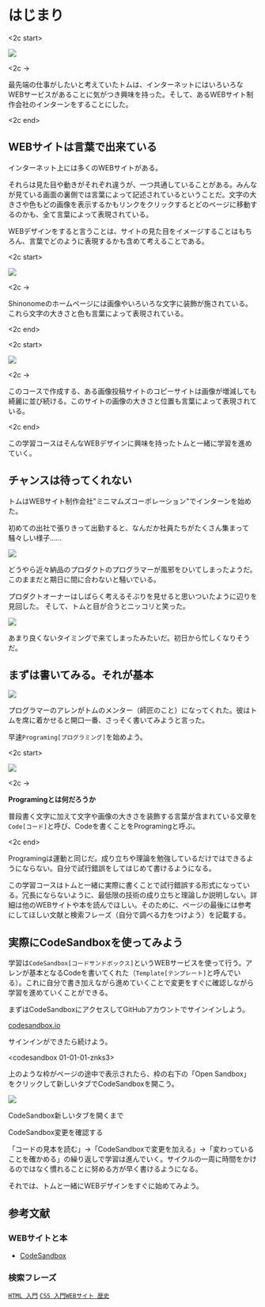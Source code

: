 # はじまり

<2c start>

![][image-1]

<2c ->

最先端の仕事がしたいと考えていたトムは、インターネットにはいろいろなWEBサービスがあることに気がつき興味を持った。そして、あるWEBサイト制作会社のインターンをすることにした。

<2c end>

## WEBサイトは言葉で出来ている

インターネット上には多くのWEBサイトがある。

それらは見た目や動きがそれぞれ違うが、一つ共通していることがある。みんなが見ている画面の裏側では言葉によって記述されているということだ。文字の大きさや色もどの画像を表示するかもリンクをクリックするとどのページに移動するのかも、全て言葉によって表現されている。

WEBデザインをすると言うことは、サイトの見た目をイメージすることはもちろん、言葉でどのように表現するかも含めて考えることである。

<2c start>

![][image-2]

<2c ->

Shinonomeのホームページには画像やいろいろな文字に装飾が施されている。これら文字の大きさと色も言葉によって表現されている。

<2c end>

<2c start>

![][image-3]

<2c ->

このコースで作成する、ある画像投稿サイトのコピーサイトは画像が増減しても綺麗に並び続ける。このサイトの画像の大きさと位置も言葉によって表現されている。

<2c end>  

 この学習コースはそんなWEBデザインに興味を持ったトムと一緒に学習を進めていく。

## チャンスは待ってくれない

トムはWEBサイト制作会社"ミニマムズコーポレーション"でインターンを始めた。

初めての出社で張りきって出勤すると、なんだか社員たちがたくさん集まって騒々しい様子……

![][image-4]

どうやら近々納品のプロダクトのプログラマーが風邪をひいてしまったようだ。このままだと期日に間に合わないと騒いでいる。

プロダクトオーナーはしばらく考えるそぶりを見せると思いついたように辺りを見回した。 そして、トムと目が合うとニッコリと笑った。

![][image-5]

あまり良くないタイミングで来てしまったみたいだ。初日から忙しくなりそうだ。

## まずは書いてみる。それが基本

![][image-6]

プログラマーのアレンがトムのメンター（師匠のこと）になってくれた。彼はトムを席に着かせると開口一番、さっそく書いてみようと言った。

早速`Programing[プログラミング]`を始めよう。

<2c start>

![][image-7]

<2c ->

**Programingとは何だろうか**

普段書く文字に加えて文字や画像の大きさを装飾する言葉が含まれている文章を`Code[コード]`と呼び、Codeを書くことをProgramingと呼ぶ。

<2c end>

Programingは運動と同じだ。成り立ちや理論を勉強しているだけではできるようにならない。自分で試行錯誤をしてはじめて書けるようになる。

 この学習コースはトムと一緒に実際に書くことで試行錯誤する形式になっている。冗長にならないように、最低限の技術の成り立ちと理論しか説明しない。詳細は他のWEBサイトや本を読んでほしい。そのために、ページの最後には参考にしてほしい文献と検索フレーズ（自分で調べる力をつけよう）を記載する。

## 実際にCodeSandboxを使ってみよう

学習は`CodeSandbox[コードサンドボックス]`というWEBサービスを使って行う。アレンが基本となるCodeを書いてくれた（`Template[テンプレート]`と呼んでいる）。これに自分で書き加えながら進めていくことで変更をすぐに確認しながら学習を進めていくことができる。

まずはCodeSandboxにアクセスしてGitHubアカウントでサインインしよう。

[codesandbox.io][1]

サインインができたら続けよう。

<codesandbox 01-01-01-znks3>

上のような枠がページの途中で表示されたら、枠の右下の「Open Sandbox」
をクリックして新しいタブでCodeSandboxを開こう。

![][image-8]

CodeSandbox新しいタブを開くまで

CodeSandbox変更を確認する

「コードの見本を読む」→「CodeSandboxで変更を加える」→「変わっていることを確かめる」の繰り返しで学習は進んでいく。サイクルの一周に時間をかけるのではなく慣れることに努める方が早く書けるようになる。

それでは、トムと一緒にWEBデザインをすぐに始めてみよう。

## 参考文献

### WEBサイトと本

- [CodeSandbox][2]

### 検索フレーズ

[`HTML 入門`][3] [`CSS 入門`][4][`WEBサイト 歴史`][5]

[1]:	https://codesandbox.io
[2]:	https://codesandbox.io
[3]:	https://www.google.com/search?q=HTML+%E5%85%A5%E9%96%80
[4]:	https://www.google.com/search?q=CSS+%E5%85%A5%E9%96%80
[5]:	http://google.com/search?q=WEB%E3%82%B5%E3%82%A4%E3%83%88+%E6%AD%B4%E5%8F%B2

[image-1]:	https://github.com/kazukitash/static-website-course/raw/master/images/00-tom.png
[image-2]:	https://github.com/kazukitash/static-website-course/raw/master/images/00-website-sample-01.png
[image-3]:	https://github.com/kazukitash/static-website-course/raw/master/images/00-website-sample-02.png
[image-4]:	https://github.com/kazukitash/static-website-course/raw/master/images/00-sick.png
[image-5]:	https://github.com/kazukitash/static-website-course/raw/master/images/00-new-comer.png
[image-6]:	https://github.com/kazukitash/static-website-course/raw/master/images/00-practice-first.png
[image-7]:	https://github.com/kazukitash/static-website-course/raw/master/images/00-code.png
[image-8]:	https://github.com/kazukitash/static-website-course/raw/master/images/00-codesandbox-tutorial.png